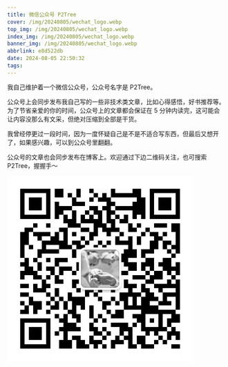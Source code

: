 ```yaml
---
title: 微信公众号 P2Tree
cover: /img/20240805/wechat_logo.webp
top_img: /img/20240805/wechat_logo.webp
index_img: /img/20240805/wechat_logo.webp
banner_img: /img/20240805/wechat_logo.webp
abbrlink: e8d522db
date: 2024-08-05 22:50:32
tags:
---
```

我自己维护着一个微信公众号，公众号名字是 P2Tree。

公众号上会同步发布我自己写的一些非技术类文章，比如心得感悟，好书推荐等。为了节省亲爱的你的时间，公众号上的文章都会保证在 5 分钟内读完，这可能会让内容没那么有文采，但绝对压缩到全部是干货。

我曾经停更过一段时间，因为一度怀疑自己是不是不适合写东西，但最后又想开了，如果感兴趣，可以到公众号里翻翻。

公众号的文章也会同步发布在博客上。欢迎通过下边二维码关注，也可搜索 P2Tree，握握手～

![公众号 P2Tree](/img/20240805/WechatIMG111.webp)